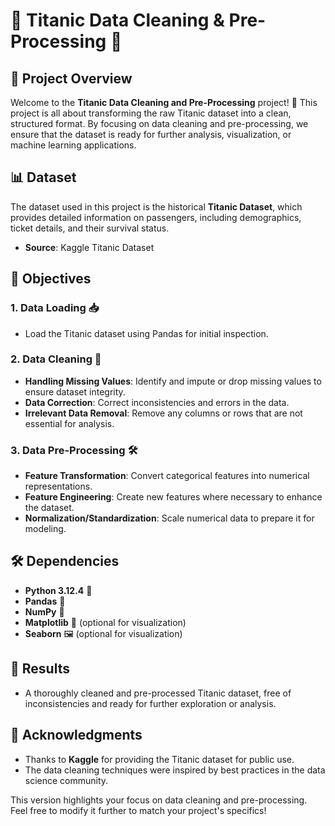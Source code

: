 # 🧹 Titanic Data Cleaning & Pre-Processing 🚢

## 🌟 Project Overview

Welcome to the **Titanic Data Cleaning and Pre-Processing** project! 🎉 This project is all about transforming the raw Titanic dataset into a clean, structured format. By focusing on data cleaning and pre-processing, we ensure that the dataset is ready for further analysis, visualization, or machine learning applications.

## 📊 Dataset

The dataset used in this project is the historical **Titanic Dataset**, which provides detailed information on passengers, including demographics, ticket details, and their survival status.

- **Source**: Kaggle Titanic Dataset

## 🎯 Objectives

### 1. Data Loading 📥
   - Load the Titanic dataset using Pandas for initial inspection.

### 2. Data Cleaning 🧼
   - **Handling Missing Values**: Identify and impute or drop missing values to ensure dataset integrity.
   - **Data Correction**: Correct inconsistencies and errors in the data.
   - **Irrelevant Data Removal**: Remove any columns or rows that are not essential for analysis.

### 3. Data Pre-Processing 🛠️
   - **Feature Transformation**: Convert categorical features into numerical representations.
   - **Feature Engineering**: Create new features where necessary to enhance the dataset.
   - **Normalization/Standardization**: Scale numerical data to prepare it for modeling.

## 🛠️ Dependencies

- **Python 3.12.4** 🐍
- **Pandas** 🐼
- **NumPy** 🔢
- **Matplotlib** 🎨 (optional for visualization)
- **Seaborn** 🖼️ (optional for visualization)

## 🌟 Results

- A thoroughly cleaned and pre-processed Titanic dataset, free of inconsistencies and ready for further exploration or analysis.

## 🙏 Acknowledgments

- Thanks to **Kaggle** for providing the Titanic dataset for public use.
- The data cleaning techniques were inspired by best practices in the data science community.


This version highlights your focus on data cleaning and pre-processing. Feel free to modify it further to match your project's specifics!
